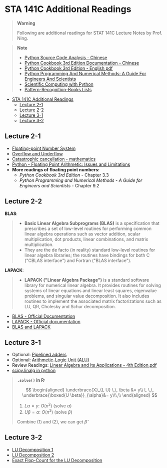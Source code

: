 # STA 141C Additional Readings

> **Warning**
>
> Following are additional readings for STAT 141C Lecture Notes by Prof. Ning.

> **Note**
> 
> * [Python Source Code Analysis - Chinese](https://flaggo.github.io/python3-source-code-analysis/)
> * [Python Cookbook 3rd Edition Documentation - Chinese](https://python3-cookbook.readthedocs.io/zh_CN/latest/index.html)
> * [Python Cookbook 3rd Edition - English pdf](http://bedford-computing.co.uk/learning/wp-content/uploads/2015/10/Python-Cookbook-3rd-Edition.pdf)
> * [Python Programming And Numerical Methods: A Guide For Engineers And Scientists](https://pythonnumericalmethods.berkeley.edu/notebooks/Index.html)
> * [Scientific Computing with Python](https://caam37830.github.io/book/index.html)
> * [Pattern-Recognition-Books Lists](https://github.com/manjunath5496/Pattern-Recognition-Books)

- [STA 141C Additional Readings](#sta-141c-additional-readings)
  - [Lecture 2-1](#lecture-2-1)
  - [Lecture 2-2](#lecture-2-2)
  - [Lecture 3-1](#lecture-3-1)
  - [Lecture 3-2](#lecture-3-2)

## Lecture 2-1
* [Floating-point Number System](https://www.dspguide.com/ch4/3.htm)
* [Overflow and Underflow](https://www.educative.io/answers/what-are-overflow-and-underflow)
* [Catastrophic cancellation - mathematics](https://www.cs.utexas.edu/users/flame/laff/alaff/a2appendix-catastrophic-cancellation.html)
* [Python - Floating Point Arithmetic: Issues and Limitations](https://docs.python.org/3/tutorial/floatingpoint.html)
* **More readings of floating point numbers:**
  * *Python Cookbook 3rd Edition* - Chapter 3.3
  * *Python Programming and Numerical Methods - A Guide for Engineers and Scientists* - Chapter 9.2

## Lecture 2-2

**BLAS**:
> * **Basic Linear Algebra Subprograms (BLAS)** is a specification that prescribes a set of low-level routines for performing common linear algebra operations such as vector addition, scalar multiplication, dot products, linear combinations, and matrix multiplication.
> * They are the de facto (in reality) standard low-level routines for linear algebra libraries; the routines have bindings for both C ("CBLAS interface") and Fortran ("BLAS interface").

**LAPACK**:
> * **LAPACK ("Linear Algebra Package")** is a standard software library for numerical linear algebra. It provides routines for solving systems of linear equations and linear least squares, eigenvalue problems, and singular value decomposition. It also includes routines to implement the associated matrix factorizations such as LU, QR, Cholesky and Schur decomposition.

* [BLAS - Official Documentation](https://netlib.org/blas/)
* [LAPACK - Official documentation](https://netlib.org/lapack/)
* [BLAS and LAPACK](https://caam37830.github.io/book/02_linear_algebra/blas_lapack.html)

## Lecture 3-1
* Optional: [Pipelined adders](https://ieeexplore.ieee.org/document/485573)
* Optional: [Arithmetic-Logic Unit (ALU)](https://www.techtarget.com/whatis/definition/arithmetic-logic-unit-ALU)
* Review Readings: [Linear Algebra and Its Applications - 4th Edition.pdf](https://github.com/alfords/Linear-Algebra-and-Its-Applications/blob/master/Linear%20Algebra%20and%20Its%20Applications%20-%204th%20Edition.pdf)
* [scipy.linalg in python](https://docs.scipy.org/doc/scipy/tutorial/linalg.html)

> **`.solve()` in R:**
>
>$$
\begin{aligned}
    \underbrace{X}_{L U} \,\, \beta &= y\\
    L \,\, \underbrace{\boxed{U \beta}}_{\alpha}&= y\\\,\\
\end{aligned}
$$
> 1. $L \alpha = y$: $O(n^2)$ (solve $\alpha$)
> 2. $U \beta = \alpha$: $O(n^2)$ (solve $\beta$)
> 
> Combine (1) and (2), we can get $\hat{\beta}$

## Lecture 3-2
* [LU Decomposition 1](https://www.math.ucdavis.edu/~linear/old/notes11.pdf)
* [LU Decomposition 2](https://www.math.ucdavis.edu/~anne/WQ2007/mat67-Ln-LU_Factorization.pdf)
* [Exact Flop-Count for the LU Decomposition](https://cscproxy.mpi-magdeburg.mpg.de/mpcsc/lehre/2016_WS_SC/handouts/handout_LU_counting.pdf)
